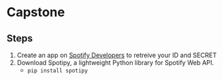 # Capstone

## Steps
1. Create an app on [Spotify Developers](https://developers.spotify.com/) to retreive your ID and SECRET
2. Download Spotipy, a lightweight Python library for Spotify Web API.
    * `pip install spotipy`